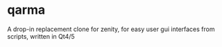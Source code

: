# qarma
A drop-in replacement clone for zenity, for easy user gui interfaces from scripts, written in Qt4/5

